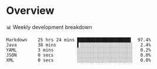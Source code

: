# Overview

📊 Weekly development breakdown

```text
Markdown    25 hrs 24 mins ████████████████████▍  97.4%
Java        38 mins        ▌░░░░░░░░░░░░░░░░░░░░   2.4%
YAML        3 mins         ░░░░░░░░░░░░░░░░░░░░░   0.2%
JSON        0 secs         ░░░░░░░░░░░░░░░░░░░░░   0.0%
XML         0 secs         ░░░░░░░░░░░░░░░░░░░░░   0.0%
```